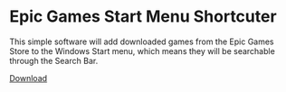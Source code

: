 # Epic Games Start Menu Shortcuter
This simple software will add downloaded games from the Epic Games Store to the Windows Start menu, which means they will be searchable through the Search Bar.

[Download](https://github.com/DroidExter/Epic-Games-Start-Menu-Shortcuter/releases/latest/download/Epic.Games.Start.Menu.Shortcuter.exe)
